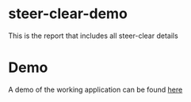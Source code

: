 # steer-clear-demo
This is the report that includes all steer-clear details

# Demo
A demo of the working application can be found [here](https://drive.google.com/file/d/1ezGJSV5hOAHEM-xoa5I3e-Ys2X_13wpE/view?usp=sharing)

